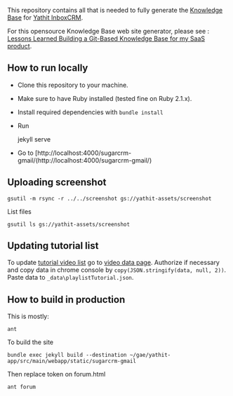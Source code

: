 This repository contains all that is needed to fully generate the [Knowledge Base](https://www.yathit.com/sugarcrm-gmail/) for [Yathit InboxCRM](https://www.yathit.com).

For this opensource Knowledge Base web site generator, please see : [Lessons Learned Building a Git-Based Knowledge Base for my SaaS product](https://www.wisecashhq.com/blog/lessons-learned-creating-a-git-based-knowledge-base-for-my-saas-product).


## How to run locally

* Clone this repository to your machine.
* Make sure to have Ruby installed (tested fine on Ruby 2.1.x).
* Install required dependencies with `bundle install`
* Run 

    jekyll serve
    
* Go to [http://localhost:4000/sugarcrm-gmail/(http://localhost:4000/sugarcrm-gmail/)

## Uploading screenshot

    gsutil -m rsync -r ../../screenshot gs://yathit-assets/screenshot 
    
List files

    gsutil ls gs://yathit-assets/screenshot    

## Updating tutorial list

To update [tutorial video list](https://www.yathit.com/sugarcrm-gmail/tutorial-videos.html) go to [video data page](http://127.0.0.1:4000/sugarcrm-gmail/video-data.html). Authorize if necessary and copy data in chrome console by `copy(JSON.stringify(data, null, 2))`. Paste data to `_data\playlistTutorial.json`.

## How to build in production

This is mostly:

    ant
    
To build the site    

    bundle exec jekyll build --destination ~/gae/yathit-app/src/main/webapp/static/sugarcrm-gmail

Then replace token on forum.html 

    ant forum
